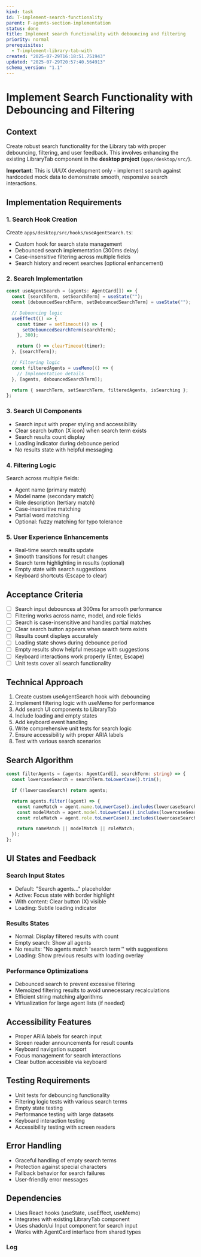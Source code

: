 ```yaml
---
kind: task
id: T-implement-search-functionality
parent: F-agents-section-implementation
status: done
title: Implement search functionality with debouncing and filtering
priority: normal
prerequisites:
  - T-implement-library-tab-with
created: "2025-07-29T16:18:51.751943"
updated: "2025-07-29T20:57:40.564913"
schema_version: "1.1"
---
```


# Implement Search Functionality with Debouncing and Filtering

## Context

Create robust search functionality for the Library tab with proper debouncing, filtering, and user feedback. This involves enhancing the existing LibraryTab component in the **desktop project** (`apps/desktop/src/`).

**Important**: This is UI/UX development only - implement search against hardcoded mock data to demonstrate smooth, responsive search interactions.

## Implementation Requirements

### 1. Search Hook Creation

Create `apps/desktop/src/hooks/useAgentSearch.ts`:

- Custom hook for search state management
- Debounced search implementation (300ms delay)
- Case-insensitive filtering across multiple fields
- Search history and recent searches (optional enhancement)

### 2. Search Implementation

```typescript
const useAgentSearch = (agents: AgentCard[]) => {
  const [searchTerm, setSearchTerm] = useState("");
  const [debouncedSearchTerm, setDebouncedSearchTerm] = useState("");

  // Debouncing logic
  useEffect(() => {
    const timer = setTimeout(() => {
      setDebouncedSearchTerm(searchTerm);
    }, 300);

    return () => clearTimeout(timer);
  }, [searchTerm]);

  // Filtering logic
  const filteredAgents = useMemo(() => {
    // Implementation details
  }, [agents, debouncedSearchTerm]);

  return { searchTerm, setSearchTerm, filteredAgents, isSearching };
};
```

### 3. Search UI Components

- Search input with proper styling and accessibility
- Clear search button (X icon) when search term exists
- Search results count display
- Loading indicator during debounce period
- No results state with helpful messaging

### 4. Filtering Logic

Search across multiple fields:

- Agent name (primary match)
- Model name (secondary match)
- Role description (tertiary match)
- Case-insensitive matching
- Partial word matching
- Optional: fuzzy matching for typo tolerance

### 5. User Experience Enhancements

- Real-time search results update
- Smooth transitions for result changes
- Search term highlighting in results (optional)
- Empty state with search suggestions
- Keyboard shortcuts (Escape to clear)

## Acceptance Criteria

- [ ] Search input debounces at 300ms for smooth performance
- [ ] Filtering works across name, model, and role fields
- [ ] Search is case-insensitive and handles partial matches
- [ ] Clear search button appears when search term exists
- [ ] Results count displays accurately
- [ ] Loading state shows during debounce period
- [ ] Empty results show helpful message with suggestions
- [ ] Keyboard interactions work properly (Enter, Escape)
- [ ] Unit tests cover all search functionality

## Technical Approach

1. Create custom useAgentSearch hook with debouncing
2. Implement filtering logic with useMemo for performance
3. Add search UI components to LibraryTab
4. Include loading and empty states
5. Add keyboard event handling
6. Write comprehensive unit tests for search logic
7. Ensure accessibility with proper ARIA labels
8. Test with various search scenarios

## Search Algorithm

```typescript
const filterAgents = (agents: AgentCard[], searchTerm: string) => {
  const lowercaseSearch = searchTerm.toLowerCase().trim();

  if (!lowercaseSearch) return agents;

  return agents.filter((agent) => {
    const nameMatch = agent.name.toLowerCase().includes(lowercaseSearch);
    const modelMatch = agent.model.toLowerCase().includes(lowercaseSearch);
    const roleMatch = agent.role.toLowerCase().includes(lowercaseSearch);

    return nameMatch || modelMatch || roleMatch;
  });
};
```

## UI States and Feedback

### Search Input States

- Default: "Search agents..." placeholder
- Active: Focus state with border highlight
- With content: Clear button (X) visible
- Loading: Subtle loading indicator

### Results States

- Normal: Display filtered results with count
- Empty search: Show all agents
- No results: "No agents match 'search term'" with suggestions
- Loading: Show previous results with loading overlay

### Performance Optimizations

- Debounced search to prevent excessive filtering
- Memoized filtering results to avoid unnecessary recalculations
- Efficient string matching algorithms
- Virtualization for large agent lists (if needed)

## Accessibility Features

- Proper ARIA labels for search input
- Screen reader announcements for result counts
- Keyboard navigation support
- Focus management for search interactions
- Clear button accessible via keyboard

## Testing Requirements

- Unit tests for debouncing functionality
- Filtering logic tests with various search terms
- Empty state testing
- Performance testing with large datasets
- Keyboard interaction testing
- Accessibility testing with screen readers

## Error Handling

- Graceful handling of empty search terms
- Protection against special characters
- Fallback behavior for search failures
- User-friendly error messages

## Dependencies

- Uses React hooks (useState, useEffect, useMemo)
- Integrates with existing LibraryTab component
- Uses shadcn/ui Input component for search input
- Works with AgentCard interface from shared types

### Log
